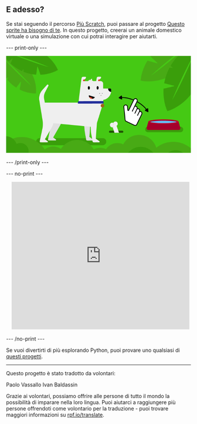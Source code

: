 ## E adesso?

Se stai seguendo il percorso [Più Scratch](https://projects.raspberrypi.org/it-IT/raspberrypi/more-scratch), puoi passare al progetto [Questo sprite ha bisogno di te](https://projects.raspberrypi.org/it-IT/projects/this-sprite-needs-you). In questo progetto, creerai un animale domestico virtuale o una simulazione con cui potrai interagire per aiutarti.

--- print-only ---

![Questo sprite ha bisogno di te](images/this-sprite-needs-you-project.png)

--- /print-only ---

--- no-print ---

<div class="scratch-preview" style="margin-left: 15px;">
  <iframe allowtransparency="true" width="485" height="402" src="https://scratch.mit.edu/projects/embed/530008968/?autostart=false" frameborder="0"></iframe>
</div>

--- /no-print ---

Se vuoi divertirti di più esplorando Python, puoi provare uno qualsiasi di [questi progetti](https://projects.raspberrypi.org/it-IT/projects?software%5B%5D=python).

***

Questo progetto è stato tradotto da volontari:

Paolo Vassallo
Ivan Baldassin

Grazie ai volontari, possiamo offrire alle persone di tutto il mondo la possibilità di imparare nella loro lingua. Puoi aiutarci a raggiungere più persone offrendoti come volontario per la traduzione - puoi trovare maggiori informazioni su [rpf.io/translate](https://rpf.io/translate).
